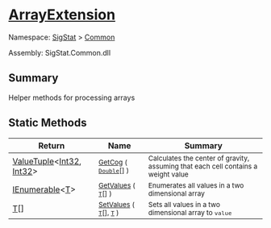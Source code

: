 # [ArrayExtension](./ArrayExtension.md)

Namespace: [SigStat]() > [Common](./README.md)

Assembly: SigStat.Common.dll

## Summary
Helper methods for processing arrays

## Static Methods

| Return | Name | Summary | 
| --- | --- | --- | 
| [ValueTuple](https://docs.microsoft.com/en-us/dotnet/api/System.ValueTuple-2)\<[Int32](https://docs.microsoft.com/en-us/dotnet/api/System.Int32), [Int32](https://docs.microsoft.com/en-us/dotnet/api/System.Int32)> | <sub>[GetCog](./Methods/ArrayExtension-100663390.md) ( [`Double`](https://docs.microsoft.com/en-us/dotnet/api/System.Double)[] )</sub> | <sub>Calculates the center of gravity, assuming that each cell contains  a weight value</sub> | 
| [IEnumerable](https://docs.microsoft.com/en-us/dotnet/api/System.Collections.Ienumerable)\<[T](./ArrayExtension.md)> | <sub>[GetValues](./Methods/ArrayExtension-100663385.md) ( [`T`](./ArrayExtension.md)[] )</sub> | <sub>Enumerates all values in a two dimensional array</sub> | 
| [T](./ArrayExtension.md)[] | <sub>[SetValues](./Methods/ArrayExtension-100663386.md) ( [`T`](./ArrayExtension.md)[], [`T`](./ArrayExtension.md) )</sub> | <sub>Sets all values in a two dimensional array to `value`</sub> | 


